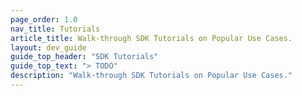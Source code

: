 ```yaml
---
page_order: 1.0
nav_title: Tutorials
article_title: Walk-through SDK Tutorials on Popular Use Cases.
layout: dev_guide
guide_top_header: "SDK Tutorials"
guide_top_text: "> TODO"
description: "Walk-through SDK Tutorials on Popular Use Cases."
---
```

